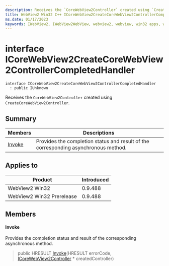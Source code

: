 ```yaml
---
description: Receives the `CoreWebView2Controller` created using `CreateCoreWebView2Controller`.
title: WebView2 Win32 C++ ICoreWebView2CreateCoreWebView2ControllerCompletedHandler
ms.date: 01/17/2023
keywords: IWebView2, IWebView2WebView, webview2, webview, win32 apps, win32, edge, ICoreWebView2, ICoreWebView2Controller, browser control, edge html, ICoreWebView2CreateCoreWebView2ControllerCompletedHandler
---
```


# interface ICoreWebView2CreateCoreWebView2ControllerCompletedHandler

```
interface ICoreWebView2CreateCoreWebView2ControllerCompletedHandler
  : public IUnknown
```

Receives the `CoreWebView2Controller` created using `CreateCoreWebView2Controller`.

## Summary

 Members                        | Descriptions
--------------------------------|---------------------------------------------
[Invoke](#invoke) | Provides the completion status and result of the corresponding asynchronous method.

## Applies to

Product                         | Introduced
--------------------------------|---------------------------------------------
WebView2 Win32            |    0.9.488
WebView2 Win32 Prerelease |    0.9.488

## Members

#### Invoke

Provides the completion status and result of the corresponding asynchronous method.

> public HRESULT [Invoke](#invoke)(HRESULT errorCode, [ICoreWebView2Controller](icorewebview2controller.md) * createdController)

